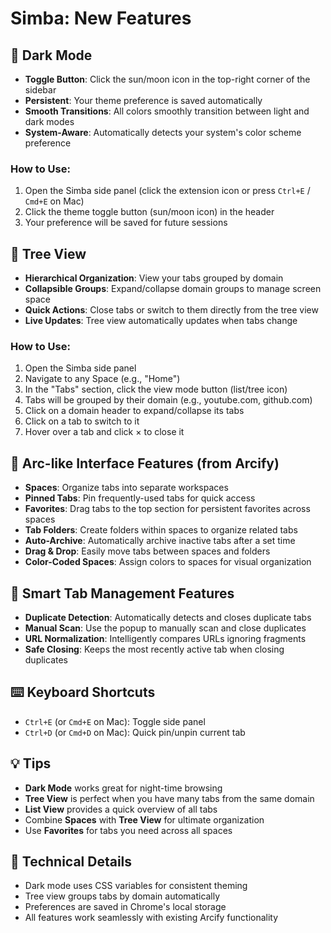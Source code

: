 # Simba: New Features

## 🌙 Dark Mode
- **Toggle Button**: Click the sun/moon icon in the top-right corner of the sidebar
- **Persistent**: Your theme preference is saved automatically
- **Smooth Transitions**: All colors smoothly transition between light and dark modes
- **System-Aware**: Automatically detects your system's color scheme preference

### How to Use:
1. Open the Simba side panel (click the extension icon or press `Ctrl+E` / `Cmd+E` on Mac)
2. Click the theme toggle button (sun/moon icon) in the header
3. Your preference will be saved for future sessions

## 🌳 Tree View
- **Hierarchical Organization**: View your tabs grouped by domain
- **Collapsible Groups**: Expand/collapse domain groups to manage screen space
- **Quick Actions**: Close tabs or switch to them directly from the tree view
- **Live Updates**: Tree view automatically updates when tabs change

### How to Use:
1. Open the Simba side panel
2. Navigate to any Space (e.g., "Home")
3. In the "Tabs" section, click the view mode button (list/tree icon)
4. Tabs will be grouped by their domain (e.g., youtube.com, github.com)
5. Click on a domain header to expand/collapse its tabs
6. Click on a tab to switch to it
7. Hover over a tab and click × to close it

## 🎨 Arc-like Interface Features (from Arcify)
- **Spaces**: Organize tabs into separate workspaces
- **Pinned Tabs**: Pin frequently-used tabs for quick access
- **Favorites**: Drag tabs to the top section for persistent favorites across spaces
- **Tab Folders**: Create folders within spaces to organize related tabs
- **Auto-Archive**: Automatically archive inactive tabs after a set time
- **Drag & Drop**: Easily move tabs between spaces and folders
- **Color-Coded Spaces**: Assign colors to spaces for visual organization

## 🎯 Smart Tab Management Features
- **Duplicate Detection**: Automatically detects and closes duplicate tabs
- **Manual Scan**: Use the popup to manually scan and close duplicates
- **URL Normalization**: Intelligently compares URLs ignoring fragments
- **Safe Closing**: Keeps the most recently active tab when closing duplicates

## ⌨️ Keyboard Shortcuts
- `Ctrl+E` (or `Cmd+E` on Mac): Toggle side panel
- `Ctrl+D` (or `Cmd+D` on Mac): Quick pin/unpin current tab

## 💡 Tips
- **Dark Mode** works great for night-time browsing
- **Tree View** is perfect when you have many tabs from the same domain
- **List View** provides a quick overview of all tabs
- Combine **Spaces** with **Tree View** for ultimate organization
- Use **Favorites** for tabs you need across all spaces

## 🔧 Technical Details
- Dark mode uses CSS variables for consistent theming
- Tree view groups tabs by domain automatically
- Preferences are saved in Chrome's local storage
- All features work seamlessly with existing Arcify functionality

